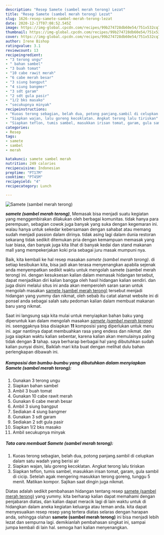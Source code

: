 ```yaml
---
description: "Resep Samete (sambel merah terong) Lezat"
title: "Resep Samete (sambel merah terong) Lezat"
slug: 1626-resep-samete-sambel-merah-terong-lezat
date: 2020-12-17T07:08:52.545Z
image: https://img-global.cpcdn.com/recipes/99b274728db60e54/751x532cq70/samete-sambel-merah-terong-foto-resep-utama.jpg
thumbnail: https://img-global.cpcdn.com/recipes/99b274728db60e54/751x532cq70/samete-sambel-merah-terong-foto-resep-utama.jpg
cover: https://img-global.cpcdn.com/recipes/99b274728db60e54/751x532cq70/samete-sambel-merah-terong-foto-resep-utama.jpg
author: Irene Bishop
ratingvalue: 3.1
reviewcount: 13
recipeingredient:
- "3 terong ungu"
- " bahan sambel"
- "3 buah tomat"
- "10 cabe rawit merah"
- "6 cabe merah besar"
- "3 siung bangput"
- "4 siung bangmer"
- "3 sdt garam"
- "2 sdt gula pasir"
- "1/2 bks masako"
- "secukupnya minyak"
recipeinstructions:
- "Kuoas terong sebagian, belah dua, potong panjang.sambil di celupkan dalam satu wadah yang berisi air"
- "Siapkan wajan, lalu goreng kecoklatan. Angkat terong lalu tiriskan"
- "Siapkan teflon, tumis sambel, masukkan irisan tomat, garam, gula sambil di cicip. Setelah agak mengering masukkan terong goreng, tunggu 5 menit. Matikan kompor. Sajikan saat dingin juga nikmat."
categories:
- Resep
tags:
- samete
- sambel
- merah

katakunci: samete sambel merah 
nutrition: 249 calories
recipecuisine: Indonesian
preptime: "PT17M"
cooktime: "PT45M"
recipeyield: "4"
recipecategory: Lunch

---
```



![Samete (sambel merah terong)](https://img-global.cpcdn.com/recipes/99b274728db60e54/751x532cq70/samete-sambel-merah-terong-foto-resep-utama.jpg)

<b><i>samete (sambel merah terong)</i></b>, Memasak bisa menjadi suatu kegiatan yang menggembirakan dilakukan oleh berbagai komunitas. tidak hanya para perempuan, sebagian cowok juga banyak yang suka dengan kegemaran ini. walau hanya untuk sekedar kebersamaan dengan sahabat atau memang sudah menjadi passion dalam dirinya. tidak asing lagi dalam dunia restoran sekarang tidak sedikit ditemukan pria dengan kemampuan memasak yang luar biasa, dan banyak juga kita lihat di banyak kedai dan stand makanan mall yang mempekerjakan koki pria sebagai juru masak mumpuni nya.

Baik, kita kembali ke hal resep masakan <i>samete (sambel merah terong)</i>. di setiap kesibukan kita, bisa jadi akan terasa menyenangkan apabila sejenak anda menyempatkan sedikit waktu untuk mengolah samete (sambel merah terong) ini. dengan kesuksesan kalian dalam memasak hidangan tersebut, dapat menjadikan diri kalian bangga oleh hasil hidangan kalian sendiri. dan juga disini melalui situs ini anda akan memperoleh saran saran untuk mengolah masakan <u>samete (sambel merah terong)</u> tersebut menjadi hidangan yang yummy dan nikmat, oleh sebab itu catat alamat website ini di ponsel anda sebagai salah satu pedoman kalian dalam membuat makanan baru yang nikmat.




Saat ini langsung saja kita mulai untuk menyiapkan bahan baku yang diperuntuk kan dalam mengolah masakan <u><i>samete (sambel merah terong)</i></u> ini. seenggaknya bisa disiapkan <b>11</b> komposisi yang diperlukan untuk menu ini. agar nantinya dapat membuahkan rasa yang endess dan nikmat. dan juga siapkan waktu kalian sebentar, karena kalian akan memulainya paling tidak dengan <b>3</b> tahap. saya berharap berbagai hal yang dibutuhkan sudah kalian punyai disini, Baiklah mari kita buat dengan melihat dulu bahan perlengkapan dibawah ini.

<!--inarticleads1-->

##### Komposisi dan bumbu-bumbu yang dibutuhkan dalam menyiapkan Samete (sambel merah terong):

1. Gunakan 3 terong ungu
1. Siapkan  bahan sambel
1. Ambil 3 buah tomat
1. Gunakan 10 cabe rawit merah
1. Gunakan 6 cabe merah besar
1. Ambil 3 siung bangput
1. Sediakan 4 siung bangmer
1. Gunakan 3 sdt garam
1. Sediakan 2 sdt gula pasir
1. Siapkan 1/2 bks masako
1. Ambil secukupnya minyak




<!--inarticleads2-->

##### Tata cara membuat Samete (sambel merah terong):

1. Kuoas terong sebagian, belah dua, potong panjang.sambil di celupkan dalam satu wadah yang berisi air
1. Siapkan wajan, lalu goreng kecoklatan. Angkat terong lalu tiriskan
1. Siapkan teflon, tumis sambel, masukkan irisan tomat, garam, gula sambil di cicip. Setelah agak mengering masukkan terong goreng, tunggu 5 menit. Matikan kompor. Sajikan saat dingin juga nikmat.




Diatas adalah sedikit pembahasan hidangan tentang resep <u>samete (sambel merah terong)</u> yang yummy. kita berharap kalian dapat memahami dengan penjabaran diatas, dan kalian dapat meracik lagi di lain waktu untuk di hidangkan dalam aneka kegiatan keluarga atau teman anda. kita dapat menyesuaikan resep resep yang tertera diatas selaras dengan harapan anda, sehingga olahan <b>samete (sambel merah terong)</b> ini bisa menjadi lebih lezat dan sempurna lagi. demikianlah pembahasan singkat ini, sampai jumpa kembali di lain hal. semoga hari kalian menyenangkan.
